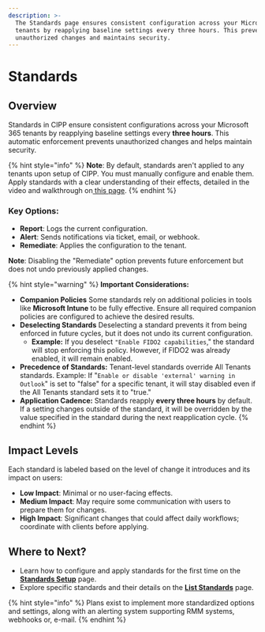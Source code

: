 ```yaml
---
description: >-
  The Standards page ensures consistent configuration across your Microsoft 365
  tenants by reapplying baseline settings every three hours. This prevents
  unauthorized changes and maintains security.
---
```


# Standards

## **Overview**

Standards in CIPP ensure consistent configurations across your Microsoft 365 tenants by reapplying baseline settings every **three hours**. This automatic enforcement prevents unauthorized changes and helps maintain security.

{% hint style="info" %}
**Note**: By default, standards aren't applied to any tenants upon setup of CIPP. You must manually configure and enable them. Apply standards with a clear understanding of their effects, detailed in the video and walkthrough on[ this page](../../../setup/implementation-guide/).
{% endhint %}

### **Key Options**:

* **Report**: Logs the current configuration.
* **Alert**: Sends notifications via ticket, email, or webhook.
* **Remediate**: Applies the configuration to the tenant.

**Note**: Disabling the "Remediate" option prevents future enforcement but does not undo previously applied changes.

{% hint style="warning" %}
**Important Considerations:**

* **Companion Policies** Some standards rely on additional policies in tools like **Microsoft Intune** to be fully effective. Ensure all required companion policies are configured to achieve the desired results.
* **Deselecting Standards** Deselecting a standard prevents it from being enforced in future cycles, but it does not undo its current configuration.
  * **Example:** If you deselect `"Enable FIDO2 capabilities`," the standard will stop enforcing this policy. However, if FIDO2 was already enabled, it will remain enabled.
* **Precedence of Standards:** Tenant-level standards override All Tenants standards. Example: If "`Enable or disable 'external' warning in Outlook`" is set to "false" for a specific tenant, it will stay disabled even if the All Tenants standard sets it to "true."
* **Application Cadence:** Standards reapply **every three hours** by default. If a setting changes outside of the standard, it will be overridden by the value specified in the standard during the next reapplication cycle.
{% endhint %}

## **Impact Levels**

Each standard is labeled based on the level of change it introduces and its impact on users:

* **Low Impact**: Minimal or no user-facing effects.
* **Medium Impact**: May require some communication with users to prepare them for changes.
* **High Impact**: Significant changes that could affect daily workflows; coordinate with clients before applying.

## **Where to Next?**

* Learn how to configure and apply standards for the first time on the[ **Standards Setup**](../../../setup/implementation-guide/standards-setup.md) page.
* Explore specific standards and their details on the [**List Standards**](list-standards/) page.

{% hint style="info" %}
Plans exist to implement more standardized options and settings, along with an alerting system supporting RMM systems, webhooks or, e-mail.
{% endhint %}
